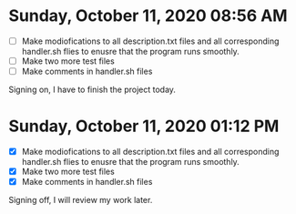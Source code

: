 # Sunday, October 11, 2020 08:56 AM

- [ ] Make modiofications to all description.txt files and all corresponding handler.sh flies to enusre that the program runs smoothly.
- [ ] Make two more test files
- [ ] Make comments in handler.sh files  

Signing on, I have to finish the project today.

# Sunday, October 11, 2020 01:12 PM

- [x] Make modiofications to all description.txt files and all corresponding handler.sh flies to enusre that the program runs smoothly.
- [x] Make two more test files
- [x] Make comments in handler.sh files  

Signing off, I will review my work later.
